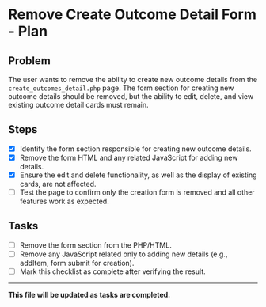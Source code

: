 # Remove Create Outcome Detail Form - Plan

## Problem
The user wants to remove the ability to create new outcome details from the `create_outcomes_detail.php` page. The form section for creating new outcome details should be removed, but the ability to edit, delete, and view existing outcome detail cards must remain.

## Steps
- [x] Identify the form section responsible for creating new outcome details.
- [x] Remove the form HTML and any related JavaScript for adding new details.
- [x] Ensure the edit and delete functionality, as well as the display of existing cards, are not affected.
- [ ] Test the page to confirm only the creation form is removed and all other features work as expected.

## Tasks
- [ ] Remove the form section from the PHP/HTML.
- [ ] Remove any JavaScript related only to adding new details (e.g., addItem, form submit for creation).
- [ ] Mark this checklist as complete after verifying the result.

---

**This file will be updated as tasks are completed.**
